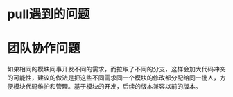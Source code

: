 # pull遇到的问题

## 


# 团队协作问题

如果相同的模块同事开发不同的需求，而拉取了不同的分支，这样会加大代码冲突的可能性，建议的做法是把这些不同需求同一个模块的修改都分配给同一批人，方便模块代码维护和管理。基于模块的开发，后续的版本兼容以前的版本。

